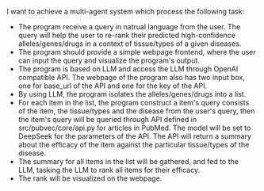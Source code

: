 I want to achieve a multi-agent system which process the following task:
 - The program receive a query in natrual language from the user. The query will help the user to re-rank their predicted high-confidence alleles/genes/drugs in a context of tissue/types of a given diseases.
 - The program should provide a simple webpage frontend, where the user can input the query and visualize the program's output. 
 - The program is based on LLM and access the LLM through OpenAI compatible API. The webpage of the program also has two input box, one for base_url of the API and one for the key of the API.
 - By using LLM, the program isolates the alleles/genes/drugs into a list.
 - For each item in the list, the program construct a item's query consists of the item, the tissue/types and the disease from the user's query, then the item's query will be queried through API defined in src/pubvec/core/api.py for articles in PubMed. The model will be set to DeepSeek for the parameters of the API. The API will return a summary about the efficacy of the item against the particular tissue/types of the disease.
 - The summary for all items in the list will be gathered, and fed to the LLM, tasking the LLM to rank all items for their efficacy.
 - The rank will be visualized on the webpage.
